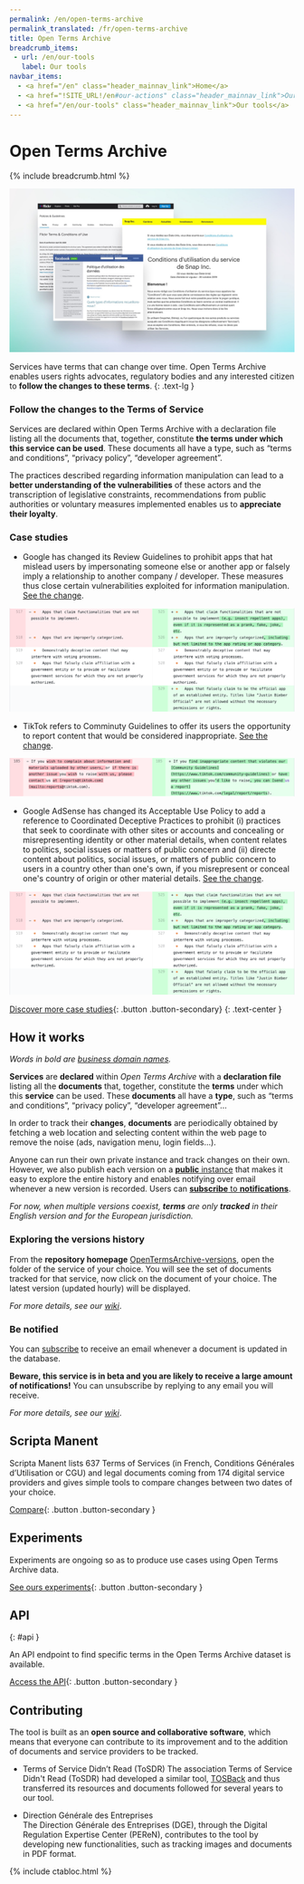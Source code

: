 ```yaml
---
permalink: /en/open-terms-archive
permalink_translated: /fr/open-terms-archive
title: Open Terms Archive
breadcrumb_items:
 - url: /en/our-tools
   label: Our tools
navbar_items:
  - <a href="/en" class="header_mainnav_link">Home</a>
  - <a href="!SITE_URL!/en#our-actions" class="header_mainnav_link">Our actions</a>
  - <a href="/en/our-tools" class="header_mainnav_link">Our tools</a>
---
```


# Open Terms Archive

{% include breadcrumb.html %}

![](../../assets/img/open-terms-archive/thumb.jpg)

Services have terms that can change over time. Open Terms Archive enables users rights advocates, regulatory bodies and any interested citizen to **follow the changes to these terms**.
{: .text-lg }

### Follow the changes to the Terms of Service

Services are declared within Open Terms Archive with a declaration file listing all the documents that, together, constitute **the terms under which this service can be used**. These documents all have a type, such as “terms and conditions”, “privacy policy”, “developer agreement”.

The practices described regarding information manipulation can lead to a **better understanding of the vulnerabilities** of these actors and the transcription of legislative constraints, recommendations from public authorities or voluntary measures implemented enables us to **appreciate their loyalty**.

### Case studies

- Google has changed its Review Guidelines to prohibit apps that hat mislead users by impersonating someone else or another app or falsely imply a relationship to another company / developer. These measures thus close certain vulnerabilities exploited for information manipulation. [See the change](https://github.com/ambanum/OpenTermsArchive-versions/commit/98f6c).

![](../../assets/img/open-terms-archive/google-case-studie.png)

- TikTok refers to Comminuty Guidelines to offer its users the opportunity to report content that would be considered inappropriate. [See the change](https://github.com/ambanum/OpenTermsArchive-versions/commit/0d2f0386).

![](../../assets/img/open-terms-archive/tiktok-case-studie.png)

- Google AdSense has changed its Acceptable Use Policy to add a reference to Coordinated Deceptive Practices to prohibit (i) practices that seek to coordinate with other sites or accounts and concealing or misrepresenting identity or other material details, when content relates to politics, social issues or matters of public concern and (ii) directe content about politics, social issues, or matters of public concern to users in a country other than one's own, if you misrepresent or conceal one's country of origin or other material details. [See the change](https://github.com/ambanum/OpenTermsArchive-versions/commit/c62b7).

![](../../assets/img/open-terms-archive/google-case-studie.png)

[Discover more case studies](https://github.com/ambanum/OpenTermsArchive/wiki/%C3%89tudes-de-cas){: .button .button-secondary}
{: .text-center }

## How it works

_Words in bold are [business domain names](https://en.wikipedia.org/wiki/Domain-driven_design)._

**Services** are **declared** within _Open Terms Archive_ with a **declaration file** listing all the **documents** that, together, constitute the **terms** under which this **service** can be used. These **documents** all have a **type**, such as “terms and conditions”, “privacy policy”, “developer agreement”…

In order to track their **changes**, **documents** are periodically obtained by fetching a web location and selecting content within the web page to remove the noise (ads, navigation menu, login fields…).

Anyone can run their own private instance and track changes on their own. However, we also publish each version on a [**public** instance](https://github.com/ambanum/OpenTermsArchive-versions) that makes it easy to explore the entire history and enables notifying over email whenever a new version is recorded.
Users can [**subscribe** to **notifications**](#be-notified).

_For now, when multiple versions coexist, **terms** are only **tracked** in their English version and for the European jurisdiction._

### Exploring the versions history

From the **repository homepage** [OpenTermsArchive-versions](https://github.com/ambanum/OpenTermsArchive-versions), open the folder of the service of your choice. You will see the set of documents tracked for that service, now click on the document of your choice. The latest version (updated hourly) will be displayed.

_For more details, see our [wiki](https://github.com/ambanum/OpenTermsArchive#exploring-the-versions-history)_.

### Be notified

You can [subscribe](https://59692a77.sibforms.com/serve/MUIEAKuTv3y67e27PkjAiw7UkHCn0qVrcD188cQb-ofHVBGpvdUWQ6EraZ5AIb6vJqz3L8LDvYhEzPb2SE6eGWP35zXrpwEFVJCpGuER9DKPBUrifKScpF_ENMqwE_OiOZ3FdCV2ra-TXQNxB2sTEL13Zj8HU7U0vbbeF7TnbFiW8gGbcOa5liqmMvw_rghnEB2htMQRCk6A3eyj) to receive an email whenever a document is updated in the database.

**Beware, this service is in beta and you are likely to receive a large amount of notifications!** You can unsubscribe by replying to any email you will receive.

_For more details, see our [wiki](https://github.com/ambanum/OpenTermsArchive#be-notified)_.

## Scripta Manent

Scripta Manent lists 637 Terms of Services (in French, Conditions Générales d’Utilisation or CGU) and legal documents coming from 174 digital service providers and gives simple tools to compare changes between two dates of your choice.

[Compare](/en/open-terms-archive/scripta-manent){: .button .button-secondary }

## Experiments

Experiments are ongoing so as to produce use cases using Open Terms Archive data. 

[See ours experiments](/en/open-terms-archive/experiments){: .button .button-secondary }

## API
{: #api }

An API endpoint to find specific terms in the Open Terms Archive dataset is available.

[Access the API](https://disinfo.quaidorsay.fr/api/open-terms-archive/){: .button .button-secondary }

## Contributing

The tool is built as an **open source and collaborative software**, which means that everyone can contribute to its improvement and to the addition of documents and service providers to be tracked.

- Terms of Service Didn’t Read (ToSDR)
The association Terms of Service Didn't Read (ToSDR) had developed a similar tool, [TOSBack](https://tosback.org/) and thus transferred its resources and documents followed for several years to our tool. 

- Direction Générale des Entreprises  
The Direction Générale des Entreprises (DGE), through the Digital Regulation Expertise Center (PEReN), contributes to the tool by developing new functionalities, such as tracking images and documents in PDF format.

{% include ctabloc.html %}
